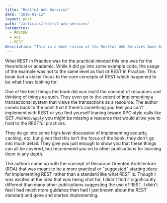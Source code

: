 ```yaml
---
title: "Restful Web Services"
date: "2018-01-12"
layout: post
path: "/articles/restful-web-services"
categories:
  - REVIEW
  - API
  - REST
description: "This is a book review of the Restful Web Services book by Leonard Richardson and Sam Ruby"
---
```


What REST in Practice was for the practical minded this one was for the theoretical or academic. While it did go into some example code, the usage of the example was not to the same level as that of REST in Practice. This book had a closer focus to the core concepts of REST which happened to be what I was looking for.

One of the best things the book did was instill the concept of resources and thinking of things as such. They even go to the extent of implementing a transactional system that views the transactions as a resource. The author comes back to the point that if there's something you feel you can't implement with REST or you find yourself leaning toward RPC style calls like GET `/METHOD/apply` you might be missing a resource that would allow you to hold to the RESTful practices.

They do go into some high-level discussion of implementing security, caching, etc. but given that this isn't the focus of the book, they don't go into much detail. They give you just enough to show you that these things can all be covered, but recommend you on to other publications for learning them in any depth.

The authors came up with the concept of Resource Oriented Architecture (ROA) that was meant to be a more practical or "suggested" starting place for implementing REST rather than a standard like what REST is. Though I was excited at the idea that was being shot for, I didn't find it significantly different than many other publications suggesting the use of REST. I didn't feel I had much more guidance than had I just known about the REST standard and gone and started implementing.
